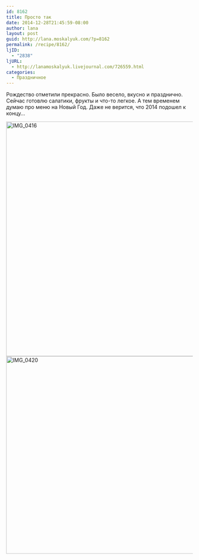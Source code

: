 ```yaml
---
id: 8162
title: Просто так
date: 2014-12-28T21:45:59-08:00
author: lana
layout: post
guid: http://lana.moskalyuk.com/?p=8162
permalink: /recipe/8162/
ljID:
  - "2838"
ljURL:
  - http://lanamoskalyuk.livejournal.com/726559.html
categories:
  - Праздничное
---
```

Рождество отметили прекрасно. Было весело, вкусно и празднично. Сейчас готовлю салатики, фрукты и что-то легкое. А тем временем думаю про меню на Новый Год. Даже не верится, что 2014 подошел к концу&#8230;

<img loading="lazy" src="https://farm8.staticflickr.com/7560/15936704458_9d649e768a_c.jpg" alt="IMG_0416" width="800" height="634" /> 

<img loading="lazy" src="https://farm8.staticflickr.com/7540/15504427813_a63360be4b_c.jpg" alt="IMG_0420" width="800" height="534" />